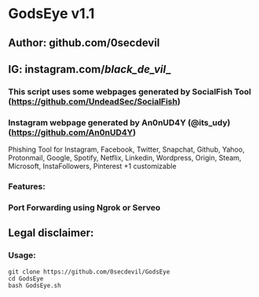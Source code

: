 # GodsEye v1.1
## Author: github.com/0secdevil
## IG: instagram.com/_black_de_vil__
### This script uses some webpages generated by SocialFish Tool (https://github.com/UndeadSec/SocialFish)
### Instagram webpage generated by An0nUD4Y (@its_udy) (https://github.com/An0nUD4Y)

Phishing Tool for Instagram, Facebook, Twitter, Snapchat, Github, Yahoo, Protonmail, Google, Spotify, Netflix, Linkedin, Wordpress, Origin, Steam, Microsoft, InstaFollowers, Pinterest +1 customizable

### Features:
### Port Forwarding using Ngrok or Serveo

## Legal disclaimer:


### Usage:
```
git clone https://github.com/0secdevil/GodsEye
cd GodsEye
bash GodsEye.sh
```

